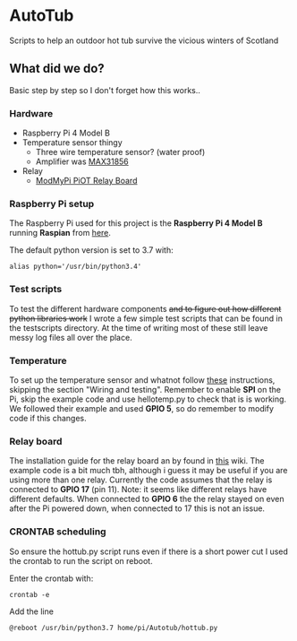 # AutoTub

Scripts to help an outdoor hot tub survive the vicious winters of Scotland

## What did we do?

Basic step by step so I don't forget how this works..

### Hardware

- Raspberry Pi 4 Model B
- Temperature sensor thingy
  - Three wire temperature sensor? (water proof)
  - Amplifier was [MAX31856](<https://www.adafruit.com/product/3263>)
- Relay
  - [ModMyPi PiOT Relay Board](<https://thepihut.com/products/modmypi-piot-relay-board>)

### Raspberry Pi setup

The Raspberry Pi used for this project is the **Raspberry Pi 4 Model B** running **Raspian** from [here](<https://www.raspberrypi.org/downloads/noobs/>).

The default python version is set to 3.7 with:

    alias python='/usr/bin/python3.4'

### Test scripts

To test the different hardware components ~~and to figure out how different python libraries work~~ I wrote a few simple test scripts that can be found in the testscripts directory. At the time of writing most of these still leave messy log files all over the place.

### Temperature

To set up the temperature sensor and whatnot follow [these](<https://learn.adafruit.com/adafruit-max31856-thermocouple-amplifier>) instructions, skipping the section "Wiring and testing". Remember to enable **SPI** on the Pi, skip the example code and use hellotemp.py to check that is is working. We followed their example and used **GPIO 5**, so do remember to modify code if this changes.

### Relay board

The installation guide for the relay board an by found in [this](<https://github.com/modmypi/PiOT-Relay-Board/wiki>) wiki. The example code is a bit much tbh, although i guess it may be useful if you are using more than one relay. Currently the code assumes that the relay is connected to **GPIO 17** (pin 11). 
Note: it seems like different relays have different defaults. When connected to **GPIO 6** the the relay stayed on even after the Pi powered down, when connected to 17 this is not an issue.

### CRONTAB scheduling

So ensure the hottub.py script runs even if there is a short power cut I used the crontab to run the script on reboot.

Enter the crontab with:

    crontab -e

Add the line

    @reboot /usr/bin/python3.7 home/pi/Autotub/hottub.py

